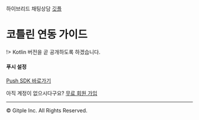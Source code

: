 하이브리드 채팅상담 [깃플](https://gitple.io)

# 코틀린 연동 가이드

!> Kotlin 버전을 곧 공개하도록 하겠습니다.

#### 푸시 설정
[Push SDK 바로가기](./push.md)

아직 계정이 없으시다구요? [무료 회원 가입](https://workspace.gitple.io/#/register)

---

© Gitple Inc. All Rights Reserved.
